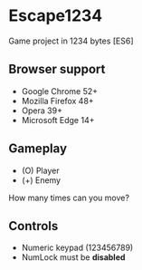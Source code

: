 # Escape1234
Game project in 1234 bytes [ES6]

## Browser support
- Google Chrome 52+
- Mozilla Firefox 48+
- Opera 39+
- Microsoft Edge 14+

## Gameplay
- (O) Player
- (+) Enemy

How many times can you move?

## Controls
- Numeric keypad (123456789)
- NumLock must be **disabled**
